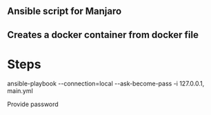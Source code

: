 ## Ansible script for Manjaro
## Creates a docker container from docker file
# Steps
ansible-playbook --connection=local --ask-become-pass -i 127.0.0.1, main.yml

Provide password
